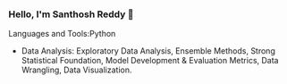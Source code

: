 ### Hello, I'm Santhosh Reddy 👋

<!--
**santhoshreddy39/santhoshreddy39** is a ✨ _special_ ✨ repository because its `README.md` (this file) appears on your GitHub profile.
Glad to see you here!

I'm Mechanical Engineering graduate from IIT Madras of 2017 batch. I have 3.5 years of experience in the industry, in different domains like structural simulations, product qualificaction testing and data science.

Currently I'm pursuing Master's course on "Machine Learning & Deep Learning with Deployment" from Ineuron, Bangalore.

Here are some ideas to get you started:

- 🔭 I’m currently working on ...
- 🌱 I’m currently learning more about Machine Learning & Deep Learning.
- 👯 I’m looking to collaborate on Kaggle.
-    
- 🤔 I’m looking for help with ...
- 💬 Ask me about ...
- 📫 How to reach me: ...
- 😄 Pronouns: He/His
- ⚡ Fun fact: ...
--> Languages and Tools:Python
- Data Analysis: Exploratory Data Analysis, Ensemble Methods, Strong Statistical Foundation, Model Development & Evaluation Metrics, Data Wrangling, Data Visualization.
